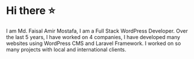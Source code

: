 # Hi there :star:

I am Md. Faisal Amir Mostafa, I am a Full Stack WordPress Developer. Over the last 5 years, I have worked on 4 companies, I have developed many websites using WordPress CMS and Laravel Framework. I worked on so many projects with local and international clients. 
 
